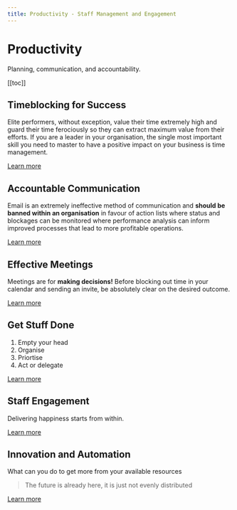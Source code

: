 ```yaml
---
title: Productivity - Staff Management and Engagement
---
```


# Productivity

Planning, communication, and accountability.

[[toc]]

## Timeblocking for Success

Elite performers, without exception, value their time extremely high and guard their time ferociously so they can extract maximum value from their efforts. If you are a leader in your organisation, the single most important skill you need to master to have a positive impact on your business is time management.

[Learn more](./time-blocking-for-success.md)

## Accountable Communication

Email is an extremely ineffective method of communication and **should be banned within an organisation** in favour of action lists where status and blockages can be monitored where performance analysis can inform improved processes that lead to more profitable operations.

[Learn more](./accountable-communication.md)

## Effective Meetings

Meetings are for **making decisions!** Before blocking out time in your calendar and sending an invite, be absolutely clear on the desired outcome.

[Learn more](./effective-meetings.md)

## Get Stuff Done

1. Empty your head
2. Organise
3. Priortise
4. Act or delegate

[Learn more](./getting-stuff-done.md)

## Staff Engagement

Delivering happiness starts from within.

[Learn more](./staff-engagement.md)

## Innovation and Automation

What can you do to get more from your available resources

> The future is already here, it is just not evenly distributed

[Learn more](./innovation-and-automation.md)
